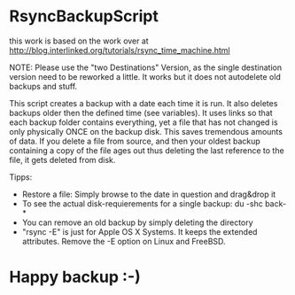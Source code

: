 # RsyncBackupScript
this work is based on the work over at http://blog.interlinked.org/tutorials/rsync_time_machine.html

NOTE: Please use the "two Destinations" Version, as the single destination version need to be reworked a little. It works but it does not autodelete old backups and stuff.

This script creates a backup with a date each time it is run. It also deletes backups older then the defined time (see variables).
It uses links so that each backup folder contains everything, yet a file that has not changed is only physically ONCE on the backup disk.
This saves tremendous amounts of data. If you delete a file from source, and then your oldest backup containing a copy of the file ages out
thus deleting the last reference to the file, it gets deleted from disk.

Tipps:
- Restore a file: Simply browse to the date in question and drag&drop it
- To see the actual disk-requierements for a single backup: du -shc back-*
- You can remove an old backup by simply deleting the directory
- "rsync -E" is just for Apple OS X Systems. It keeps the extended attributes. Remove the -E option on Linux and FreeBSD.

# Happy backup :-)
